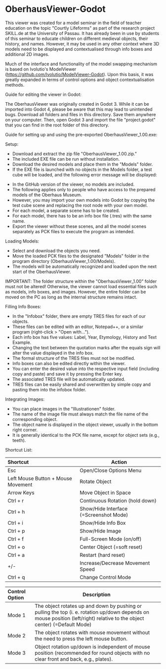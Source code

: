 # OberhausViewer-Godot

This viewer was created for a model seminar in the field of teacher education on the topic "Courtly Lifeforms" as part of the research project SKILL.de at the University of Passau. It has already been in use by students of this seminar to educate children on different medieval objects, their history, and names. However, it may be used in any other context where 3D models need to be displayed and contextualised through info boxes and additional 2D images.

Much of the interface and functionality of the model swapping mechanism is based on Ivolutio's ModelViewer (https://github.com/Ivolutio/ModelViewer-Godot). 
Upon this basis, it was greatly expanded in terms of control options and object contextualisation methods.



Guide for editing the viewer in Godot: 

The OberhausViewer was originally created in Godot 3. While it can be imported into Godot 4, please be aware that this may lead to unintended bugs.
Download all folders and files in this directory. Save them anywhere on your computer. Then, open Godot 3 and import the file "project.godot" that you can find in the root folder of this directory.


Guide for setting up and using the pre-exported OberhausViewer_1.00.exe:

Setup:

* Download and extract the zip file "OberhausViewer_1.00.zip."
* The included EXE file can be run without installation.
* Download the desired models and place them in the "Models" folder.
* If the EXE file is launched with no objects in the Models folder, a test cube will be loaded, and the following error message will be displayed:

- In the GitHub version of the viewer, no models are included.
- The following applies only to people who have access to the prepared models of the Oberhaus Museum.
- However, you may import your own models into Godot by copying the test cube scene and replacing the root node with your own model.
- For each model, a separate scene has to be created.
- For each model, there has to be an info box file (.tres) with the same name.
- Export the viewer without these scenes, and all the model scenes separately as PCK files to execute the program as intended.

Loading Models:

* Select and download the objects you need.
* Move the loaded PCK files to the designated "Models" folder in the program directory (OberhausViewer_1.00/Models).
* The models will be automatically recognized and loaded upon the next start of the OberhausViewer.

IMPORTANT:
The folder structure within the "OberhausViewer_1.00" folder must not be altered! Otherwise, the viewer cannot load essential files such as models, info boxes, and images.
However, the entire folder can be moved on the PC as long as the internal structure remains intact.

Filling Info Boxes:

* In the "Infobox" folder, there are empty TRES files for each of our objects.
* These files can be edited with an editor, Notepad++, or a similar program (right-click > "Open with...").
* Each info box has five values: Label, Year, Etymology, History and Text Example.
* Changing the text between the quotation marks after the equals sign will alter the value displayed in the info box.
* The formal structure of the TRES files must not be modified.
* Info boxes can also be edited directly within the viewer.
* You can enter the desired value into the respective input field (including copy and paste) and save it by pressing the Enter key.
* The associated TRES file will be automatically updated.
* TRES files can be easily shared and overwritten by simple copy and pasting them into the infobox folder.

Integrating Images:

* You can place images in the "Illustrationen" folder.
* The name of the image file must always match the file name of the corresponding object.
* The object name is displayed in the object viewer, usually in the bottom right corner.
* It is generally identical to the PCK file name, except for object sets (e.g., teeth).

Shortcut List:

| Shortcut | Action |
|:-----|-----------|
|Esc | Open/Close Options Menu |
|Left Mouse Button + Mouse Movement | Rotate Object |
|Arrow Keys | Move Object in Space |
|Ctrl + r | Continuous Rotation (hold down) |
|Ctrl + h | Show/Hide Interface (=Screenshot Mode) |
|Ctrl + i | Show/Hide Info Box  |
|Ctrl + p | Show/Hide Image |
|Ctrl + f | Full-Screen Mode (on/off) |
|Ctrl + o | Center Object (=soft reset) |
|Ctrl + a | Restart (hard reset) |
|+/- | Increase/Decrease Movement Speed |
|Ctrl + q | Change Control Mode |

| Control Option | Description |
|:-----|-----------|
Mode 1 | The object rotates up and down by pushing or pulling the top (i. e. rotation up/down depends on mouse position (left/right) relative to the object center) (=Default Mode) |
| Mode 2 | The object rotates with mouse movement without the need to press the left mouse button. |
| Mode 3 | Object rotation up/down is independent of mouse position (recommended for round objects with no clear front and back, e.g., plates). |
